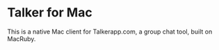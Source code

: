 Talker for Mac
==============

This is a native Mac client for Talkerapp.com, a group chat tool, built on MacRuby.
